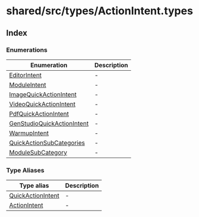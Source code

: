 # shared/src/types/ActionIntent.types

## Index

### Enumerations

| Enumeration | Description |
| ------ | ------ |
| [EditorIntent](../action-intent-types/enumerations/editor-intent.md) | - |
| [ModuleIntent](../action-intent-types/enumerations/module-intent.md) | - |
| [ImageQuickActionIntent](../action-intent-types/enumerations/image-quick-action-intent.md) | - |
| [VideoQuickActionIntent](../action-intent-types/enumerations/video-quick-action-intent.md) | - |
| [PdfQuickActionIntent](../action-intent-types/enumerations/pdf-quick-action-intent.md) | - |
| [GenStudioQuickActionIntent](../action-intent-types/enumerations/gen-studio-quick-action-intent.md) | - |
| [WarmupIntent](../action-intent-types/enumerations/warmup-intent.md) | - |
| [QuickActionSubCategories](../action-intent-types/enumerations/quick-action-sub-categories.md) | - |
| [ModuleSubCategory](../action-intent-types/enumerations/module-sub-category.md) | - |

### Type Aliases

| Type alias | Description |
| ------ | ------ |
| [QuickActionIntent](../action-intent-types/type-aliases/quick-action-intent.md) | - |
| [ActionIntent](../action-intent-types/type-aliases/action-intent.md) | - |
